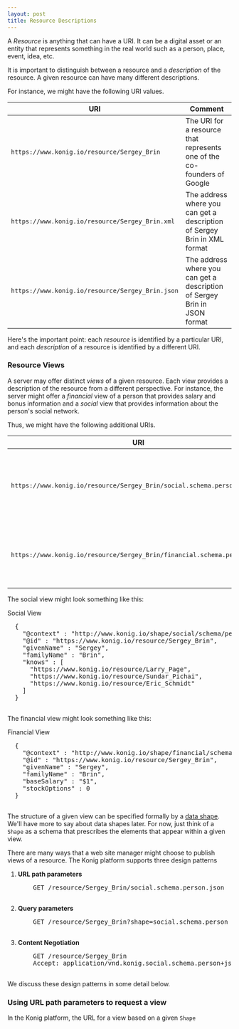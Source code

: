 ```yaml
---
layout: post
title: Resource Descriptions
---
```


A *Resource* is anything that can have a URI.  It can be a digital asset or an entity that
represents something in the real world such as a person, place, event, idea, etc. 

It is important to distinguish between a resource and a *description* of the resource. A
given resource can have many different descriptions. 

For instance, we might have the following URI values.


| URI                                                             | Comment                                                                   |
|-----------------------------------------------------------------|---------------------------------------------------------------------------|
| `https://www.konig.io/resource/Sergey_Brin`         | The URI for a resource that represents one of the co-founders of Google   |
| `https://www.konig.io/resource/Sergey_Brin.xml`    | The address where you can get a description of Sergey Brin in XML format  |
| `https://www.konig.io/resource/Sergey_Brin.json`  | The address where you can get a description of Sergey Brin in JSON format |

Here's the important point: each *resource* is identified by a particular URI, and each
*description* of a resource is identified by a different URI.

### Resource Views
A server may offer distinct *views* of a given resource.  Each view provides a description of the resource from a different perspective.
For instance, the server might offer a *financial* view of a person that provides salary and bonus information and a
*social* view that provides information about the person's social network. 

Thus, we might have the following additional URIs.


| URI                                                                                          | Comment                                                                 |
|----------------------------------------------------------------------------------------------|-------------------------------------------------------------------------|
| `https://www.konig.io/resource/Sergey_Brin/social.schema.person.json`     | The address where you can get information about Sergey's social network |
| `https://www.konig.io/resource/Sergey_Brin/financial.schema.person.json` | The address where you can get information about Sergey's compensation   |

The social view might look something like this:

<div class="example">
  <div class="example-title">Social View</div>
  <pre class="json">
  {
    "@context" : "http://www.konig.io/shape/social/schema/person/ctx",
    "@id" : "https://www.konig.io/resource/Sergey_Brin",
    "givenName" : "Sergey",
    "familyName" : "Brin",
    "knows" : [
      "https://www.konig.io/resource/Larry_Page",
      "https://www.konig.io/resource/Sundar_Pichai",
      "https://www.konig.io/resource/Eric_Schmidt"
    ]
  }
  </pre>
</div>

The financial view might look something like this:

<div class="example">
  <div class="example-title">Financial View</div>
  <pre class="json">
  {
    "@context" : "http://www.konig.io/shape/financial/schema/person/ctx",
    "@id" : "https://www.konig.io/resource/Sergey_Brin",
    "givenName" : "Sergey",
    "familyName" : "Brin",
    "baseSalary" : "$1",
    "stockOptions" : 0
  }
  </pre>
</div>

The structure of a given view can be specified formally by a [data shape](https://www.w3.org/TR/shacl/).  
We'll have more to say about data shapes later.  For now, just think of a `Shape` as a schema
that prescribes the elements that appear within a given view.

There are many ways that a web site manager might choose to publish views of a resource.
The Konig platform supports three design patterns

<ol>
  <li> <b>URL path parameters</b>
     <pre class="code">
    GET /resource/Sergey_Brin/social.schema.person.json
    </pre></li>
    
  <li><b>Query parameters</b>
    <pre class="code">
    GET /resource/Sergey_Brin?shape=social.schema.person
    </pre></li>
  
  <li><b>Content Negotiation</b>  
    <pre class="code">
    GET /resource/Sergey_Brin
    Accept: application/vnd.konig.social.schema.person+json
   </pre></li>
</ol>

We discuss these design patterns in some detail below.


### Using URL path parameters to request a view

In the Konig platform, the URL for a view based on a given `Shape`



